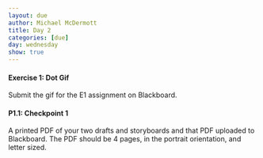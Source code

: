 ```yaml
---
layout: due
author: Michael McDermott
title: Day 2
categories: [due]
day: wednesday
show: true
---
```

#### Exercise 1: Dot Gif
Submit the gif for the E1 assignment on Blackboard.

#### P1.1: Checkpoint 1
A printed PDF of your two drafts and storyboards and that PDF uploaded to Blackboard. The PDF should be 4 pages, in the portrait orientation, and letter sized.
